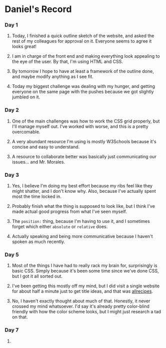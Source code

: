 # Daniel's Record

### Day 1

1. Today, I finished a quick outline sketch of the website, and asked the rest of my colleagues for approval on it. Everyone seems to agree it looks great!

2. I am in charge of the front end and making everything look appealing to the eye of the user. By that, I'm using HTML and CSS.

3. By tomorrow I hope to have at least a framework of the outline done, and maybe modify anything as I see fit.

4. Today my biggest challenge was dealing with my hunger, and getting everyone on the same page with the pushes because we got slightly jumbled on it.

### Day 2

1. One of the main challenges was how to work the CSS grid properly, but I'll manage myself out. I've worked with worse, and this is a pretty overcomable.

2. A very abundant resource I'm using is mostly W3Schools because it's concise and easy to understand.

3. A resource to collaborate better was basically just communicating our issues... and Mr. Morales.

### Day 3

1. Yes, I believe I'm doing my best effort because my ribs feel like they might shatter, and I don't know why. Also, because I've actually spent most the time locked in.

2. Probably finish what the thing is supposed to look like, but I think I've made actual good progress from what I've seen myself.

3. The `position:` thing, because I'm having to use it, and I sometimes forget which either `absolute` or `relative` does.

4. Actually speaking and being more communicative because I haven't spoken as much recently.

### Day 5

1. Most of the things I have had to really rack my brain for, surprisingly is basic CSS. Simply because it's been some time since we've done CSS, but I got it all sorted out.

2. I've been getting this mostly off my mind, but I did visit a single website for about half a minute just to get title ideas, and that was [allrecipes](https://www.allrecipes.com/).

3. No, I haven't exactly thought about much of that. Honestly, it never crossed my mind whatsoever. I'd say it's already pretty color-blind friendly with how the color scheme looks, but I might just research a tad on that.

### Day 7

1. 